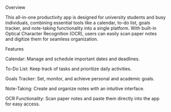 Overview

This all-in-one productivity app is designed for university students and busy individuals, combining essential tools like a calendar, to-do list, goals tracker, and note-taking functionality into a single platform. With built-in Optical Character Recognition (OCR), users can easily scan paper notes and digitize them for seamless organization.

Features

Calendar: Manage and schedule important dates and deadlines.

To-Do List: Keep track of tasks and prioritize daily activities.

Goals Tracker: Set, monitor, and achieve personal and academic goals.

Note-Taking: Create and organize notes with an intuitive interface.

OCR Functionality: Scan paper notes and paste them directly into the app for easy access.
